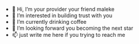 - 👋 Hi, I’m your provider your friend maleke
- 👀 I’m interested in building trust with you
- 🌱 I’m currently drinking coffee 
- 💞️ I’m looking forward you becoming the next star
- 📫 just write me here if you trying to reach me 

<!---
Pharoh-spitta/Pharoh-spitta is a ✨ special ✨ repository because its `README.md` (this file) appears on your GitHub profile.
You can click the Preview link to take a look at your changes.
--->
